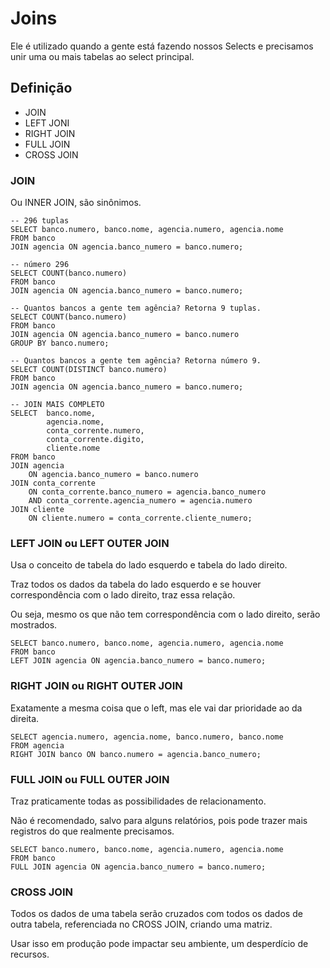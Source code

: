 # Joins

Ele é utilizado quando a gente está fazendo nossos Selects e precisamos unir uma ou mais tabelas ao select principal.

## Definição

- JOIN
- LEFT JONI
- RIGHT JOIN
- FULL JOIN
- CROSS JOIN

### JOIN

Ou INNER JOIN, são sinônimos.

```
-- 296 tuplas
SELECT banco.numero, banco.nome, agencia.numero, agencia.nome
FROM banco
JOIN agencia ON agencia.banco_numero = banco.numero;

-- número 296
SELECT COUNT(banco.numero)
FROM banco
JOIN agencia ON agencia.banco_numero = banco.numero;

-- Quantos bancos a gente tem agência? Retorna 9 tuplas.
SELECT COUNT(banco.numero)
FROM banco
JOIN agencia ON agencia.banco_numero = banco.numero
GROUP BY banco.numero;

-- Quantos bancos a gente tem agência? Retorna número 9.
SELECT COUNT(DISTINCT banco.numero)
FROM banco
JOIN agencia ON agencia.banco_numero = banco.numero;

-- JOIN MAIS COMPLETO
SELECT	banco.nome,
		agencia.nome,
		conta_corrente.numero,
		conta_corrente.digito,
		cliente.nome
FROM banco
JOIN agencia
	ON agencia.banco_numero = banco.numero
JOIN conta_corrente
	ON conta_corrente.banco_numero = agencia.banco_numero
	AND conta_corrente.agencia_numero = agencia.numero
JOIN cliente
	ON cliente.numero = conta_corrente.cliente_numero;
```

### LEFT JOIN ou LEFT OUTER JOIN

Usa o conceito de tabela do lado esquerdo e tabela do lado direito.

Traz todos os dados da tabela do lado esquerdo e se houver correspondência com o lado direito, traz essa relação.

Ou seja, mesmo os que não tem correspondência com o lado direito, serão mostrados.

```
SELECT banco.numero, banco.nome, agencia.numero, agencia.nome
FROM banco
LEFT JOIN agencia ON agencia.banco_numero = banco.numero;
```

### RIGHT JOIN ou RIGHT OUTER JOIN

Exatamente a mesma coisa que o left, mas ele vai dar prioridade ao da direita.

```
SELECT agencia.numero, agencia.nome, banco.numero, banco.nome
FROM agencia
RIGHT JOIN banco ON banco.numero = agencia.banco_numero;
```

### FULL JOIN ou FULL OUTER JOIN

Traz praticamente todas as possibilidades de relacionamento.

Não é recomendado, salvo para alguns relatórios, pois pode trazer mais registros do que realmente precisamos.

```
SELECT banco.numero, banco.nome, agencia.numero, agencia.nome
FROM banco
FULL JOIN agencia ON agencia.banco_numero = banco.numero;
```

### CROSS JOIN

Todos os dados de uma tabela serão cruzados com todos os dados de outra tabela, referenciada no CROSS JOIN, criando uma matriz.

Usar isso em produção pode impactar seu ambiente, um desperdício de recursos.

